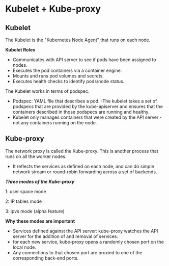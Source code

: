 # Kubelet + Kube-proxy 

## Kubelet 

The Kubelet is the "Kubernetes Node Agent" that runs on each node.

****Kubelet Roles****
- Communicates with API server to see if pods have been assigned to nodes.
- Executes the pod containers via a container engine.
- Mounts and runs pod volumes and secrets.
- Executes health checks to identify pods/node status. 

The Kubelet works in terms of podspec.
- Podspec: YAML file that describes a pod. 
-The kubelet takes a set of podspecs that are provided by the kube-apiserver and ensures that the containers described in those podspecs are running and healthy.
- Kubelet only manages containers that were created by the API server - not any containers running on the node. 

## Kube-proxy

The network proxy is called the Kube-proxy. This is another process that runs on all the worker nodes.
- It reflects the services as defined on each node, and can do simple network stream or round-robin forwarding across a set of backends. 

***Three modes of the Kube-proxy***

1: user space mode

2: IP tables mode

3: ipvs mode (alpha feature)

******Why these modes are important******
- Services defined against the API server: kube-proxy watches the API server for the addition of and removal of services. 
- for each new service, kube-proxy opens a randomly chosen port on the local node.
- Any connections to that chosen port are proxied to one of the corresponding back-end ports.
 

